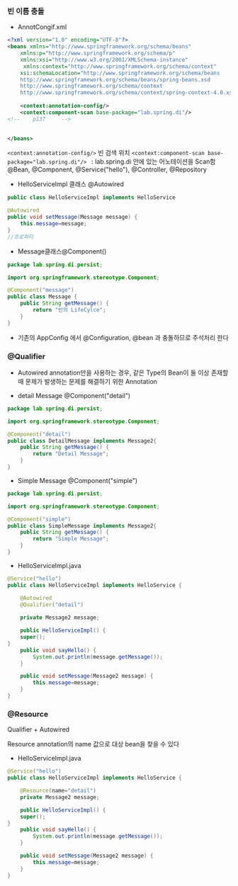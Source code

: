 ### 빈 이름 충돌

- AnnotCongif.xml

```xml
<?xml version="1.0" encoding="UTF-8"?>
<beans xmlns="http://www.springframework.org/schema/beans"
	xmlns:p="http://www.springframework.org/schema/p"
	xmlns:xsi="http://www.w3.org/2001/XMLSchema-instance"
	 xmlns:context="http://www.springframework.org/schema/context"
	xsi:schemaLocation="http://www.springframework.org/schema/beans 
	http://www.springframework.org/schema/beans/spring-beans.xsd 
	http://www.springframework.org/schema/context
	http://www.springframework.org/schema/context/spring-context-4.0.xsd" >
	
	<context:annotation-config/>
	<context:component-scan base-package="lab.spring.di"/> 
<!-- 	p137	 -->

	
</beans>
```

`<context:annotation-config/>` 빈 검색 위치
`<context:component-scan base-package="lab.spring.di"/> `
	: lab.spring.di 안에 있는 어노테이션을 Scan함 
		@Bean, @Component, @Service("hello"), @Controller, @Repository





- HelloServiceImpl  클래스 @Autowired

```java
public class HelloServiceImpl implements HelloService

@Autowired
public void setMessage(Message message) {
	this.message=message;
}
//프로퍼티
```
- Message클래스@Component()

```java
package lab.spring.di.persist;

import org.springframework.stereotype.Component;

@Component("message")
public class Message {
	public String getMessage() {
		return "빈의 LifeCylce";
	}
}

```

- 기존의 AppConfig 에서 @Configuration, @bean 과 충돌하므로 주석처리 한다



### @Qualifier

- Autowired annotation만을 사용하는 경우, 같은 Type의 Bean이 둘 이상 존재할 때 문제가 발생하는 문제를 해결하기 위한 Annotation

- detail Message @Component("detail")

```java
package lab.spring.di.persist;

import org.springframework.stereotype.Component;

@Component("detail")
public class DetailMessage implements Message2{
	public String getMessage() {
		return "Detail Message";
	}
}

```

- Simple Message @Component("simple")

```java
package lab.spring.di.persist;

import org.springframework.stereotype.Component;

@Component("simple")
public class SimpleMessage implements Message2{
	public String getMessage() {
		return "Simple Message";
	}
}

```

- HelloServiceImpl.java

```java
@Service("hello")
public class HelloServiceImpl implements HelloService {

	@Autowired
	@Qualifier("detail")
	
	private Message2 message;

	public HelloServiceImpl() {
	super();
}
	public void sayHello() {
		System.out.println(message.getMessage());
	}

	public void setMessage(Message2 message) {
		this.message=message;
	}
}
```



### @Resource

Qualifier + Autowired 

Resource annotation의 name 값으로 대상 bean을 찾을 수 있다

- HelloServiceImpl.java

```java
@Service("hello")
public class HelloServiceImpl implements HelloService {

	@Resource(name="detail")
	private Message2 message;

	public HelloServiceImpl() {
	super();
}
	public void sayHello() {
		System.out.println(message.getMessage());
	}

	public void setMessage(Message2 message) {
		this.message=message;
	}
}
```

